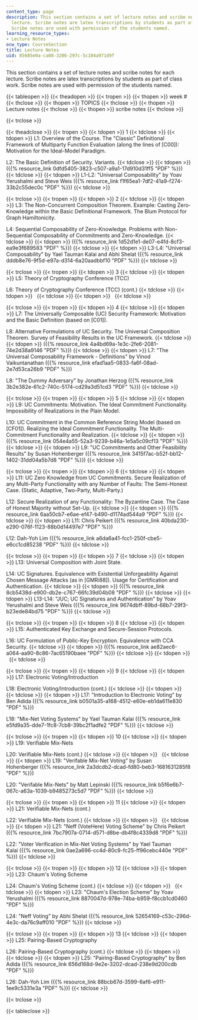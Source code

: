```yaml
---
content_type: page
description: This section contains a set of lecture notes and scribe notes for each
  lecture. Scribe notes are latex transcriptions by students as part of class work.
  Scribe notes are used with permission of the students named.
learning_resource_types:
- Lecture Notes
ocw_type: CourseSection
title: Lecture Notes
uid: 85685e0a-ca08-3206-297c-5c104a971d9f
---
```


This section contains a set of lecture notes and scribe notes for each lecture. Scribe notes are latex transcriptions by students as part of class work. Scribe notes are used with permission of the students named.

{{< tableopen >}}
{{< theadopen >}}
{{< tropen >}}
{{< thopen >}}
week #
{{< thclose >}}
{{< thopen >}}
TOPICS
{{< thclose >}}
{{< thopen >}}
Lecture notes
{{< thclose >}}
{{< thopen >}}
scribe notes
{{< thclose >}}

{{< trclose >}}

{{< theadclose >}}
{{< tropen >}}
{{< tdopen >}}
1
{{< tdclose >}}
{{< tdopen >}}
L1: Overview of the Course. The "Classic" Definitional Framework of Multiparty Function Evaluation (along the lines of \[C00\]): Motivation for the Ideal-Model Paradigm.  
  
L2: The Basic Definition of Security. Variants.
{{< tdclose >}}
{{< tdopen >}}
({{% resource_link 0dfd5405-3823-c507-a9a1-17d910d31ff5 "PDF" %}})
{{< tdclose >}}
{{< tdopen >}}
L1-L2: "Universal Composability" by Yoav Yerushalmi and Steve Weis ({{% resource_link f1f65ea1-7df2-41a9-f274-33b2c55dec0c "PDF" %}})
{{< tdclose >}}

{{< trclose >}}
{{< tropen >}}
{{< tdopen >}}
2
{{< tdclose >}}
{{< tdopen >}}
L3: The Non-Concurrent Composition Theorem. Example: Casting Zero-Knowledge within the Basic Definitional Framework. The Blum Protocol for Graph Hamiltonicity.  
  
L4: Sequential Composability of Zero-Knowledge. Problems with Non-Sequential Composability of Commitments and Zero-Knowledge.
{{< tdclose >}}
{{< tdopen >}}
({{% resource_link 1d52d1e1-de07-e4fd-8cf3-ea9e3f689583 "PDF" %}})
{{< tdclose >}}
{{< tdopen >}}
L3-L4: "Universal Composability" by Yael Tauman Kalai and Abhi Shelat ({{% resource_link dddb8e76-9f5d-e97a-d314-6a20aadbbf10 "PDF" %}})
{{< tdclose >}}

{{< trclose >}}
{{< tropen >}}
{{< tdopen >}}
3
{{< tdclose >}}
{{< tdopen >}}
L5: Theory of Cryptography Conference (TCC)  
  
L6: Theory of Cryptography Conference (TCC) (cont.)
{{< tdclose >}}
{{< tdopen >}}
 
{{< tdclose >}}
{{< tdopen >}}
 
{{< tdclose >}}

{{< trclose >}}
{{< tropen >}}
{{< tdopen >}}
4
{{< tdclose >}}
{{< tdopen >}}
L7: The Universally Composable (UC) Security Framework: Motivation and the Basic Definition (based on \[C01\]).  
  
L8: Alternative Formulations of UC Security. The Universal Composition Theorem. Survey of Feasibility Results in the UC Framework.
{{< tdclose >}}
{{< tdopen >}}
({{% resource_link 4a4bd69a-1e3c-2fe6-2081-74e2d38a9146 "PDF" %}})
{{< tdclose >}}
{{< tdopen >}}
L7: "The Universal Composability Framework - Definitions" by Vinod Vaikuntanathan ({{% resource_link efad1aa5-0833-fa6f-08ad-2e7d53ca26b9 "PDF" %}})  
  
L8: "The Dummy Adversary" by Jonathan Herzog ({{% resource_link 3b2e382e-61c2-740c-5174-cd29a3d51cd3 "PDF" %}})
{{< tdclose >}}

{{< trclose >}}
{{< tropen >}}
{{< tdopen >}}
5
{{< tdclose >}}
{{< tdopen >}}
L9: UC Commitments: Motivation. The Ideal Commitment Functionality. Impossibility of Realizations in the Plain Model.  
  
L10: UC Commitment in the Common Reference String Model (based on \[CF01\]). Realizing the Ideal Commitment Functionality. The Multi-Commitment Functionality and Realization.
{{< tdclose >}}
{{< tdopen >}}
({{% resource_link 054e4a55-52a3-9239-b46a-1e5a5c09cf13 "PDF" %}})
{{< tdclose >}}
{{< tdopen >}}
L9: "UC Commitments and Other Feasibility Results" by Susan Hohenberger ({{% resource_link 3415f7ac-b52f-bb12-1402-31dd04a5b7d8 "PDF" %}})
{{< tdclose >}}

{{< trclose >}}
{{< tropen >}}
{{< tdopen >}}
6
{{< tdclose >}}
{{< tdopen >}}
L11: UC Zero Knowledge from UC Commitments. Secure Realization of any Multi-Party Functionality with any Number of Faults: The Semi-Honest Case. (Static, Adaptive, Two-Party, Multi-Party.)  
  
L12: Secure Realization of any Functionality: The Byzantine Case. The Case of Honest Majority without Set-Up.
{{< tdclose >}}
{{< tdopen >}}
({{% resource_link 6aa50cb7-e6ae-ef47-b490-d1174ad544a9 "PDF" %}})
{{< tdclose >}}
{{< tdopen >}}
L11: Chris Peikert ({{% resource_link 40bda230-e290-076f-1123-88b0d14497e7 "PDF" %}})  
  
L12: Dah-Yoh Lim ({{% resource_link a6da6a41-fcc1-250f-cbe5-e6cc1cd85238 "PDF" %}})
{{< tdclose >}}

{{< trclose >}}
{{< tropen >}}
{{< tdopen >}}
7
{{< tdclose >}}
{{< tdopen >}}
L13: Universal Composition with Joint State.  
  
L14: UC Signatures. Equivalence with Existential Unforgeability Against Chosen Message Attacks (as in \[GMRi88\]). Usage for Certification and Authentication.
{{< tdclose >}}
{{< tdopen >}}
({{% resource_link 8cb5438d-e900-db2e-c767-66fc39d04b08 "PDF" %}})
{{< tdclose >}}
{{< tdopen >}}
L13-L14: "JUC; UC Signatures and Authentication" by Yoav Yerushalmi and Steve Weis ({{% resource_link 9674dbff-89bd-68b7-29f3-b23ede84bd75 "PDF" %}})
{{< tdclose >}}

{{< trclose >}}
{{< tropen >}}
{{< tdopen >}}
8
{{< tdclose >}}
{{< tdopen >}}
L15: Authenticated Key Exchange and Secure-Session Protocols.  
  
L16: UC Formulation of Public-Key Encryption. Equivalence with CCA Security.
{{< tdclose >}}
{{< tdopen >}}
({{% resource_link ae82aec6-a064-aa90-8c86-7ac65190baee "PDF" %}})
{{< tdclose >}}
{{< tdopen >}}
 
{{< tdclose >}}

{{< trclose >}}
{{< tropen >}}
{{< tdopen >}}
9
{{< tdclose >}}
{{< tdopen >}}
L17: Electronic Voting/Introduction  
  
L18: Electronic Voting/Introduction (cont.)
{{< tdclose >}}
{{< tdopen >}}
 
{{< tdclose >}}
{{< tdopen >}}
L17: "Introduction to Electronic Voting" by Ben Adida ({{% resource_link b0501a35-a168-4512-e60e-eb1da611e830 "PDF" %}})  
  
L18: "Mix­-Net Voting Systems" by Yael Tauman Kalai ({{% resource_link e5fd9a35-dde7-1fc8-7cb8-39bc2f1adfe2 "PDF" %}})
{{< tdclose >}}

{{< trclose >}}
{{< tropen >}}
{{< tdopen >}}
10
{{< tdclose >}}
{{< tdopen >}}
L19: Verifiable Mix-Nets  
  
L20: Verifiable Mix-Nets (cont.)
{{< tdclose >}}
{{< tdopen >}}
 
{{< tdclose >}}
{{< tdopen >}}
L19: "Verifable Mix-Net Voting" by Susan Hohenberger ({{% resource_link 2a3dcdb2-dcad-fd80-beb3-1681631285f8 "PDF" %}})  
  
L20: "Verifable Mix-Nets" by Matt Lepinski ({{% resource_link b5f6e6b7-067c-a63a-1039-b9485273c5d7 "PDF" %}})
{{< tdclose >}}

{{< trclose >}}
{{< tropen >}}
{{< tdopen >}}
11
{{< tdclose >}}
{{< tdopen >}}
L21: Verifiable Mix-Nets (cont.)  
  
L22: Verifiable Mix-Nets (cont.)
{{< tdclose >}}
{{< tdopen >}}
 
{{< tdclose >}}
{{< tdopen >}}
L21: "Neff (VoteHere) Voting Scheme" by Chris Peikert ({{% resource_link 7bc7907a-0714-d571-d8be-db4f8c4339d8 "PDF" %}})  
  
L22: "Voter Verification in Mix-Net Voting Systems" by Yael Tauman Kalai ({{% resource_link 0ae2a696-cc4d-80c9-fc25-ff96cebc440e "PDF" %}})
{{< tdclose >}}

{{< trclose >}}
{{< tropen >}}
{{< tdopen >}}
12
{{< tdclose >}}
{{< tdopen >}}
L23: Chaum's Voting Scheme  
  
L24: Chaum's Voting Scheme (cont.)
{{< tdclose >}}
{{< tdopen >}}
 
{{< tdclose >}}
{{< tdopen >}}
L23: "Chaum's Election Scheme" by Yoav Yerushalmi ({{% resource_link 8870047d-978e-74ba-b959-f8ccb1cd0460 "PDF" %}})  
  
L24: "Neff Voting" by Abhi Shelat ({{% resource_link 52654169-c53c-296d-4e3c-da76c9aff010 "PDF" %}})
{{< tdclose >}}

{{< trclose >}}
{{< tropen >}}
{{< tdopen >}}
13
{{< tdclose >}}
{{< tdopen >}}
L25: Pairing-Based Cryptography  
  
L26: Pairing-Based Cryptography (cont.)
{{< tdclose >}}
{{< tdopen >}}
 
{{< tdclose >}}
{{< tdopen >}}
L25: "Pairing­-Based Cryptography" by Ben Adida ({{% resource_link 656d168d-9e2e-3202-dcad-238e9d200cdb "PDF" %}})  
  
L26: Dah-Yoh Lim ({{% resource_link 88bcb67d-3599-6af6-e911-1ee9c5331e3a "PDF" %}})
{{< tdclose >}}

{{< trclose >}}

{{< tableclose >}}